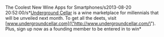 The Coolest New Wine Apps for Smartphones/s2013-08-20 20:52:00/s*[Underground Cellar](\"http://www.undergroundcellar.com/\") is a wine marketplace for millennials that will be unveiled next month. To get all the deets, visit [www.undergroundcellar.com](\"http://www.undergroundcellar.com/\"). Plus, sign up now as a founding member to be entered in to win*